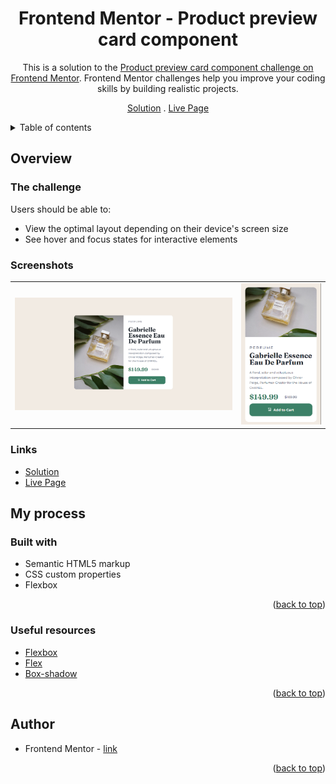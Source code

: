 <div align="center">

# Frontend Mentor - Product preview card component

This is a solution to the [Product preview card component challenge on Frontend Mentor](https://www.frontendmentor.io/challenges/product-preview-card-component-GO7UmttRfa). Frontend Mentor challenges help you improve your coding skills by building realistic projects.

[Solution][solution-url] . [Live Page][live-page]

</div>

<details>
<summary>Table of contents</summary>

-   [Overview](#overview)
    -   [The challenge](#the-challenge)
    -   [Screenshots](#screenshots)
    -   [Links](#links)
-   [My process](#my-process)
    -   [Built with](#built-with)
    -   [Useful resources](#useful-resources)
-   [Author](#author)

</details>

## Overview

### The challenge

Users should be able to:

-   View the optimal layout depending on their device's screen size
-   See hover and focus states for interactive elements

### Screenshots

<table>
        <tr>
            <td>
                <img src="./screens/desktop-screen.png"
                    alt="Desktop solution" width="100%" title="Desktop solution"/>
            </td>
            <td>
                <img src="./screens/mobile-screen.png"
                    alt="Mobile solution" title="Mobile solution" width="100%" />
            </td>
        </tr>
</table>

### Links

-   [Solution][solution-url]
-   [Live Page][live-page]

## My process

### Built with

-   Semantic HTML5 markup
-   CSS custom properties
-   Flexbox

<p align="right">(<a href="#top">back to top</a>)</p>

### Useful resources

-   [Flexbox](https://css-tricks.com/snippets/css/a-guide-to-flexbox/)
-   [Flex](https://www.w3schools.com/css/css3_flexbox.asp)
-   [Box-shadow](https://stackoverflow.com/questions/32571296/how-to-prevent-adjoining-elements-from-moving-when-increasing-border-width)

<p align="right">(<a href="#top">back to top</a>)</p>

## Author

-   Frontend Mentor - [link](https://www.frontendmentor.io/profile/JCzyszczon)

<p align="right">(<a href="#top">back to top</a>)</p>

[live-page]: https://jczyszczon.github.io/3-column-preview-card/
[solution-url]: https://www.frontendmentor.io/solutions/responsive-product-card-component-with-html-and-css-vTuMY3JvA2
